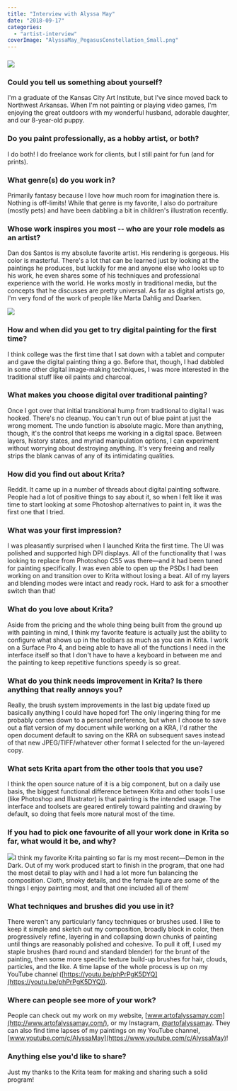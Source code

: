 ```yaml
---
title: "Interview with Alyssa May"
date: "2018-09-17"
categories: 
  - "artist-interview"
coverImage: "AlyssaMay_PegasusConstellation_Small.png"
---
```


### ![](images/AlyssaMay_PegasusConstellation_Small.png)

### Could you tell us something about yourself?

I'm a graduate of the Kansas City Art Institute, but I've since moved back to Northwest Arkansas. When I'm not painting or playing video games, I'm enjoying the great outdoors with my wonderful husband, adorable daughter, and our 8-year-old puppy.

### Do you paint professionally, as a hobby artist, or both?

I do both! I do freelance work for clients, but I still paint for fun (and for prints).

### What genre(s) do you work in?

Primarily fantasy because I love how much room for imagination there is. Nothing is off-limits! While that genre is my favorite, I also do portraiture (mostly pets) and have been dabbling a bit in children's illustration recently.

### Whose work inspires you most -- who are your role models as an artist?

Dan dos Santos is my absolute favorite artist. His rendering is gorgeous. His color is masterful. There's a lot that can be learned just by looking at the paintings he produces, but luckily for me and anyone else who looks up to his work, he even shares some of his techniques and professional experience with the world. He works mostly in traditional media, but the concepts that he discusses are pretty universal. As far as digital artists go, I'm very fond of the work of people like Marta Dahlig and Daarken.

![](images/AlyssaMay_NurseryCritters_Small.png)

### How and when did you get to try digital painting for the first time?

I think college was the first time that I sat down with a tablet and computer and gave the digital painting thing a go. Before that, though, I had dabbled in some other digital image-making techniques, I was more interested in the traditional stuff like oil paints and charcoal.

### What makes you choose digital over traditional painting?

Once I got over that initial transitional hump from traditional to digital I was hooked. There's no cleanup. You can't run out of blue paint at just the wrong moment. The undo function is absolute magic. More than anything, though, it's the control that keeps me working in a digital space. Between layers, history states, and myriad manipulation options, I can experiment without worrying about destroying anything. It's very freeing and really strips the blank canvas of any of its intimidating qualities.

### How did you find out about Krita?

Reddit. It came up in a number of threads about digital painting software. People had a lot of positive things to say about it, so when I felt like it was time to start looking at some Photoshop alternatives to paint in, it was the first one that I tried.

### What was your first impression?

I was pleasantly surprised when I launched Krita the first time. The UI was polished and supported high DPI displays. All of the functionality that I was looking to replace from Photoshop CS5 was there—and it had been tuned for painting specifically. I was even able to open up the PSDs I had been working on and transition over to Krita without losing a beat. All of my layers and blending modes were intact and ready rock. Hard to ask for a smoother switch than that!

### What do you love about Krita?

Aside from the pricing and the whole thing being built from the ground up with painting in mind, I think my favorite feature is actually just the ability to configure what shows up in the toolbars as much as you can in Krita. I work on a Surface Pro 4, and being able to have all of the functions I need in the interface itself so that I don't have to have a keyboard in between me and the painting to keep repetitive functions speedy is so great.

### What do you think needs improvement in Krita? Is there anything that really annoys you?

Really, the brush system improvements in the last big update fixed up basically anything I could have hoped for! The only lingering thing for me probably comes down to a personal preference, but when I choose to save out a flat version of my document while working on a KRA, I'd rather the open document default to saving on the KRA on subsequent saves instead of that new JPEG/TIFF/whatever other format I selected for the un-layered copy.

### What sets Krita apart from the other tools that you use?

I think the open source nature of it is a big component, but on a daily use basis, the biggest functional difference between Krita and other tools I use (like Photoshop and Illustrator) is that painting is the intended usage. The interface and toolsets are geared entirely toward painting and drawing by default, so doing that feels more natural most of the time.

### If you had to pick one favourite of all your work done in Krita so far, what would it be, and why?

![](images/AlyssaMay_DemonInTheDark_Small.png)I think my favorite Krita painting so far is my most recent—Demon in the Dark. Out of my work produced start to finish in the program, that one had the most detail to play with and I had a lot more fun balancing the composition. Cloth, smoky details, and the female figure are some of the things I enjoy painting most, and that one included all of them!

### What techniques and brushes did you use in it?

There weren't any particularly fancy techniques or brushes used. I like to keep it simple and sketch out my composition, broadly block in color, then progressively refine, layering in and collapsing down chunks of painting until things are reasonably polished and cohesive. To pull it off, I used my staple brushes (hard round and standard blender) for the brunt of the painting, then some more specific texture build-up brushes for hair, clouds, particles, and the like. A time lapse of the whole process is up on my YouTube channel ([https://youtu.be/phPrPgK5DYQ](https://youtu.be/phPrPgK5DYQ)).

### Where can people see more of your work?

People can check out my work on my website, [www.artofalyssamay.com](http://www.artofalyssamay.com/), or my Instagram, [@artofalyssamay](https://www.instagram.com/artofalyssamay/). They can also find time lapses of my paintings on my YouTube channel, [www.youtube.com/c/AlyssaMay](https://www.youtube.com/c/AlyssaMay)!

### Anything else you'd like to share?

Just my thanks to the Krita team for making and sharing such a solid program!
